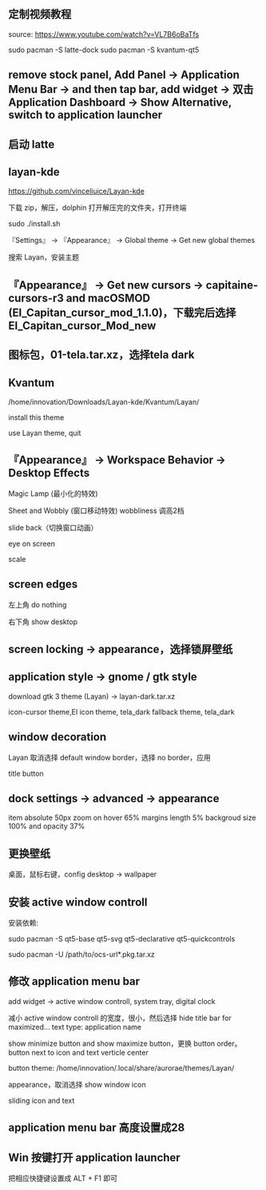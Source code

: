 ## 定制视频教程

source: https://www.youtube.com/watch?v=VL7B6oBaTfs

sudo pacman -S latte-dock
sudo pacman -S kvantum-qt5

## remove stock panel, Add Panel -> Application Menu Bar -> and then tap bar, add widget -> 双击 Application Dashboard -> Show Alternative, switch to application launcher

## 启动 latte

## layan-kde

https://github.com/vinceliuice/Layan-kde

下载 zip，解压，dolphin 打开解压完的文件夹，打开终端

sudo ./install.sh

『Settings』 -> 『Appearance』 -> Global theme -> Get new global themes

搜索 Layan，安装主题

## 『Appearance』 -> Get new cursors -> capitaine-cursors-r3 and macOSMOD (EI_Capitan_cursor_mod_1.1.0)，下载完后选择 EI_Capitan_cursor_Mod_new

## 图标包，01-tela.tar.xz，选择tela dark

## Kvantum

/home/innovation/Downloads/Layan-kde/Kvantum/Layan/

install this theme

use Layan theme, quit

## 『Appearance』 -> Workspace Behavior -> Desktop Effects


Magic Lamp (最小化的特效)

Sheet and Wobbly (窗口移动特效) wobbliness 调高2档

slide back（切换窗口动画）

eye on screen

scale

## screen edges

左上角 do nothing

右下角 show desktop

## screen locking -> appearance，选择锁屏壁纸

## application style -> gnome / gtk style

download gtk 3 theme (Layan) -> layan-dark.tar.xz

icon-cursor theme,EI
icon theme, tela_dark
fallback theme, tela_dark

## window decoration

Layan 取消选择 default window border，选择 no border，应用

title button

## dock settings -> advanced -> appearance

item absolute 50px
zoom on hover 65%
margins length 5%
backgroud size 100% and opacity 37%

## 更换壁纸

桌面，鼠标右键，config desktop -> wallpaper

## 安装 active window controll

安装依赖:

sudo pacman -S qt5-base qt5-svg qt5-declarative qt5-quickcontrols

sudo pacman -U /path/to/ocs-url*.pkg.tar.xz

## 修改 application menu bar

add widget -> active window controll, system tray, digital clock

减小 active window controll 的宽度，很小，然后选择 hide title bar for maximized... text type: application name

show minimize button and show maximize button，更换 button order。
button next to icon and text
verticle center

button theme: /home/innovation/.local/share/aurorae/themes/Layan/

appearance，取消选择 show window icon

sliding icon and text

## application menu bar 高度设置成28

## Win 按键打开 application launcher

把相应快捷键设置成 ALT + F1 即可